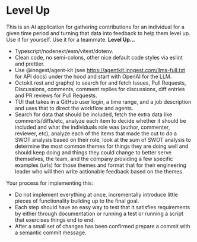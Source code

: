 # Level Up

This is an AI application for gathering contributions for an individual for a given time period and turning that data into feedback to help them level up. Use it for yourself. Use it for a teammate. **Level Up...**

- Typescript/nodenext/esm/vitest/dotenv.
- Clean code, no semi-colons, other nice default code styles via eslint and prettier.
- Use @inngest/agent-kit (see https://agentkit.inngest.com/llms-full.txt for API docs) under the hood and start with OpenAI for the LLM.
- Octokit rest and graphql to search for and fetch Issues, Pull Requests, Discussions, comments, comment replies for discussions, diff entries and PR reviews for Pull Requests.
- TUI that takes in a GitHub user login, a time range, and a job description and uses that to direct the workflow and agents.
- Search for data that should be included, fetch the extra data like comments/diffs/etc, analyze each item to decide whether it should be included and what the individuals role was (author, commenter, reviewer, etc), analyze each of the items that made the cut to do a SWOT analysis based on their role, look at the sum of SWOT analysis to determine the most common themes for things they are doing well and should keep doing and things they could change to better serve themselves, the team, and the company providing a few specific examples (urls) for those themes and format that for their engineering leader who will then write actionable feedback based on the themes.

Your process for implementing this:

- Do not implement everything at once, incrementally introduce little pieces of functionality building up to the final goal.
- Each step should have an easy way to test that it satisfies requirements by either through documentation or running a test or running a script that exercises things end to end.
- After a small set of changes has been confirmed prepare a commit with a semantic commit message.
